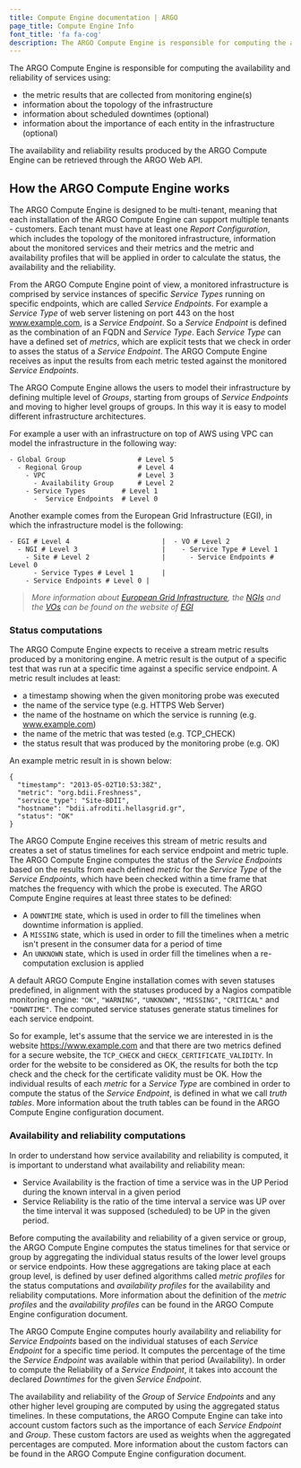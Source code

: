 ```yaml
---
title: Compute Engine documentation | ARGO
page_title: Compute Engine Info
font_title: 'fa fa-cog'
description: The ARGO Compute Engine is responsible for computing the availability and reliability of services.
---
```


The ARGO Compute Engine is responsible for computing the availability and reliability of services using:

- the metric results that are collected from monitoring engine(s)
- information about the topology of the infrastructure
- information about scheduled downtimes (optional)
- information about the importance of each entity in the infrastructure (optional)

The availability and reliability results produced by the ARGO Compute Engine can be retrieved through the ARGO Web API.

##  How the ARGO Compute Engine works

The ARGO Compute Engine is designed to be multi-tenant, meaning that each installation of the ARGO Compute Engine can support multiple tenants - customers. Each tenant must have at least one _Report Configuration_,  which includes the topology of the monitored infrastructure, information about the monitored services and their metrics and the metric and availability profiles that will be applied in order to calculate the status, the availability and the reliability.

From the ARGO Compute Engine point of view, a monitored infrastructure is comprised by service instances of specific _Service Types_ running on specific endpoints, which are called _Service Endpoints_. For example a _Service Type_ of  web server listening on port 443 on the host www.example.com, is a _Service Endpoint_. So a _Service Endpoint_ is defined as the combination of an FQDN and _Service Type_. Each _Service Type_ can have a defined set of _metrics_, which are explicit tests that we check in order to asses the status of a _Service Endpoint_.  The ARGO Compute Engine receives as input the results from each metric tested against the monitored _Service Endpoints_.

The ARGO Compute Engine allows the users to model their infrastructure by defining multiple level of _Groups_, starting from groups of _Service Endpoints_ and moving to higher level groups of groups. In this way it is easy to model different infrastructure architectures.

For example a user with an infrastructure on top of AWS using VPC can model the infrastructure in the following way:

	- Global Group                  # Level 5
	  - Regional Group              # Level 4
	    - VPC                       # Level 3
	      - Availability Group      # Level 2
		- Service Types         # Level 1
		  -  Service Endpoints  # Level 0

Another example comes from the European Grid Infrastructure (EGI), in which the infrastructure model is the following:

	- EGI # Level 4                       |  - VO # Level 2
	  - NGI # Level 3                     |    - Service Type # Level 1
	    - Site # Level 2                  |      - Service Endpoints # Level 0
	      - Service Types # Level 1       |
		- Service Endpoints # Level 0 |

> _More information about [European Grid Infrastructure](http://www.egi.eu/infrastructure/), the [NGIs](http://www.egi.eu/community/ngis/) and the [VOs](http://www.egi.eu/community/vos/) can be found on the website of [EGI](http://www.egi.eu)_

### Status computations

The ARGO Compute Engine expects to receive a stream metric results produced by a monitoring engine. A metric result is the output of a specific test that was run at a specific time against a specific service endpoint. A metric result includes at least:

- a timestamp showing when the given monitoring probe was executed
- the name of the service type (e.g. HTTPS Web Server)
- the name of the hostname on which the service is running (e.g. www.example.com)
- the name of the metric that was tested (e.g. TCP_CHECK)
- the status result that was produced by the monitoring probe (e.g. OK)

An example metric result in is shown below:

	{
	  "timestamp": "2013-05-02T10:53:38Z",
	  "metric": "org.bdii.Freshness",
	  "service_type": "Site-BDII",
	  "hostname": "bdii.afroditi.hellasgrid.gr",
	  "status": "OK"
	}

The ARGO Compute Engine receives this stream of metric results and creates a set of status timelines for each service endpoint and metric tuple. The ARGO Compute Engine computes the status of the _Service Endpoints_  based on the results from each defined _metric_ for the _Service Type_ of the _Service Endpoints_, which have been checked within a time frame that matches the frequency with which the probe is executed. The ARGO Compute Engine requires at least three states to be defined:

- A `DOWNTIME` state, which is used in order to fill the timelines when downtime information is applied.
- A `MISSING` state, which is used in order to fill the timelines when a metric isn't present in the consumer data for a period of time
- An `UNKNOWN` state, which is used in order fill the timelines when a re-computation exclusion is applied

A default ARGO Compute Engine installation comes with seven statuses predefined, in alignment with the statuses produced by a Nagios compatible monitoring engine: ``"OK"``, ``"WARNING"``, ``"UNKNOWN"``, ``"MISSING"``, ``"CRITICAL"`` and ``"DOWNTIME"``. The computed service statuses generate status timelines for each service endpoint.

So for example, let's assume that the service we are interested in is the website https://www.example.com and that there are two metrics defined for a secure website, the ``TCP_CHECK`` and ``CHECK_CERTIFICATE_VALIDITY``. In order for the website to be considered as OK, the results for both the tcp check and the check for the certificate validity must be OK. How the individual results of each _metric_ for a _Service Type_ are combined in order to compute the status of the _Service Endpoint_, is defined in what we call *truth tables*. More information about the truth tables can be found in the ARGO Compute Engine configuration document.

### Availability and reliability computations

In order to understand how service availability and reliability is computed, it is important to understand what availability and reliability mean:

- Service Availability is the fraction of time a service was in the UP Period during the known interval in a given period
- Service Reliability is the ratio of the time interval a service was UP over the time interval it was supposed (scheduled) to be UP in the given period.

Before computing the availability and reliability of a given service or group, the ARGO Compute Engine computes the status timelines for that service or group by aggregating the individual status results of the lower level groups or service endpoints. How these aggregations are taking place at each group level, is defined by user defined algorithms called _metric profiles_ for the status computations and _availability profiles_ for the availability and reliability computations. More information about the definition of the _metric profiles_  and the _availability profiles_ can be found in the ARGO Compute Engine configuration document.

The ARGO Compute Engine computes hourly availability and reliability for  _Service Endpoints_ based on the individual statuses of each _Service Endpoint_ for a specific time period. It computes the percentage of the time the _Service Endpoint_ was available within that period (Availability). In order to compute the Reliability of a _Service Endpoint_, it takes into account the declared _Downtimes_ for the given _Service Endpoint_.

The availability and reliability of the _Group_ of _Service Endpoints_ and any other higher level grouping are computed by using the aggregated status timelines. In these computations, the ARGO Compute Engine can take into account custom factors such as the importance of each _Service Endpoint_ and _Group_. These custom factors are used as weights when the aggregated percentages are computed. More information about the custom factors can be found in the ARGO Compute Engine configuration document.
